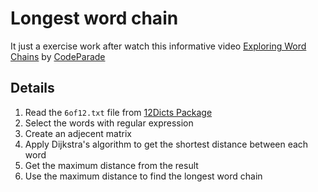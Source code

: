 # Longest word chain

It just a exercise work after watch this informative video [Exploring Word Chains](https://www.youtube.com/watch?v=6GuqNrV8LsQ) by [CodeParade](https://www.youtube.com/@CodeParade)

## Details

1. Read the `6of12.txt` file from [12Dicts Package](http://wordlist.aspell.net/12dicts)
2. Select the words with regular expression
3. Create an adjecent matrix
4. Apply Dijkstra's algorithm to get the shortest distance between each word
5. Get the maximum distance from the result
6. Use the maximum distance to find the longest word chain
